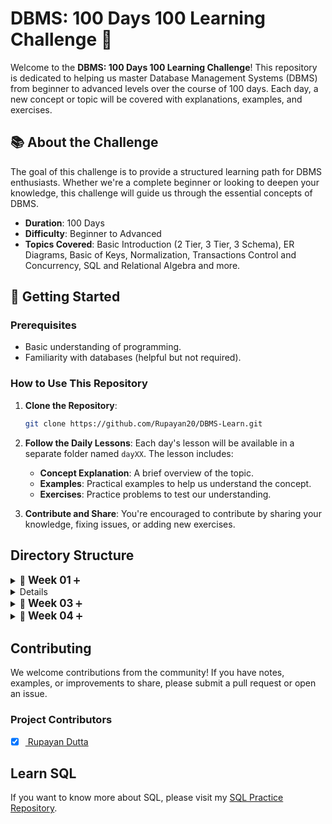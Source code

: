 # DBMS: 100 Days 100 Learning Challenge 🚀

Welcome to the **DBMS: 100 Days 100 Learning Challenge**! This repository is dedicated to helping us master Database Management Systems (DBMS) from beginner to advanced levels over the course of 100 days. Each day, a new concept or topic will be covered with explanations, examples, and exercises.

## 📚 About the Challenge

The goal of this challenge is to provide a structured learning path for DBMS enthusiasts. Whether we're a complete beginner or looking to deepen your knowledge, this challenge will guide us through the essential concepts of DBMS.

- **Duration**: 100 Days
- **Difficulty**: Beginner to Advanced
- **Topics Covered**: Basic Introduction (2 Tier, 3 Tier, 3 Schema), ER Diagrams, Basic of Keys, Normalization, Transactions Control and Concurrency, SQL and Relational Algebra and more.

## 🚀 Getting Started

### Prerequisites

- Basic understanding of programming.
- Familiarity with databases (helpful but not required).

### How to Use This Repository

1. **Clone the Repository**:
    ```bash
    git clone https://github.com/Rupayan20/DBMS-Learn.git
    ```
   
2. **Follow the Daily Lessons**: Each day's lesson will be available in a separate folder named `dayXX`. The lesson includes:
   - **Concept Explanation**: A brief overview of the topic.
   - **Examples**: Practical examples to help us understand the concept.
   - **Exercises**: Practice problems to test our understanding.
   
3. **Contribute and Share**: You're encouraged to contribute by sharing your knowledge, fixing issues, or adding new exercises.

## Directory Structure

<details>
  <summary>📅 <strong style="font-size:1.2em;">Week 01</strong> <span style="color: #6c757d;"></span> ➕</summary>
  <details>
  <summary><strong><a href="https://github.com/Rupayan20/DBMS-Learn/blob/main/day01.txt" target="_blank">📅 Day 01</a></strong></summary>
  <ul style="margin-left: 20px;">
    <li>📘 <strong>Introduction to DBMS</strong></li>
    <li>📂 <strong>Example of Database</strong></li>
    <li>📂 <strong>Example of DBMS</strong></li>
  </ul>
</details>

<details>
  <summary><strong><a href="https://github.com/Rupayan20/DBMS-Learn/blob/main/day02.txt">📅 Day 02</a></strong></summary>
  <ul style="margin-left: 20px;">
    <li>🗂️ <strong>File System vs DBMS</strong></li>
    <li>⚠️ <strong>Disadvantages of File System</strong></li>
    <li>✅ <strong>DBMS Advantages over File System</strong></li>
  </ul>
</details>

<details>
  <summary><strong><a href="https://github.com/Rupayan20/DBMS-Learn/blob/main/day03.txt">📅 Day 03</a></strong></summary>
  <ul style="margin-left: 20px;">
    <li>🏗️ <strong>2 Tier Architecture with real life examples</strong></li>
    <li>🏛️ <strong>3 Tier Architecture with real life examples</strong></li>
  </ul>
</details>

<details>
  <summary><strong><a href="https://github.com/Rupayan20/DBMS-Learn/blob/main/day04.txt">📅 Day 04</a></strong></summary>
  <ul style="margin-left: 20px;">
    <li>📜 <strong>What is Schema?</strong></li>
    <li>🛠️ <strong>How to Define Schemas</strong></li>
  </ul>
</details>

<details>
  <summary><strong><a href="https://github.com/Rupayan20/DBMS-Learn/blob/main/day05.txt">📅 Day 05</strong></summary>
  <ul style="margin-left: 20px;">
    <li>🗂️ <strong>Three Schema Architecture</strong></li>
    <li>🎚️ <strong>Three Levels of Abstraction</strong></li>
  </ul>
</details>

<details>
  <summary><strong><a href="https://github.com/Rupayan20/DBMS-Learn/blob/main/day06.txt">📅 Day 06</strong></summary>
  <ul style="margin-left: 20px;">
    <li>🔍 <strong>What is Data Independence</strong></li>
    <li>⚖️ <strong>Logical vs Physical Independence</strong></li>
  </ul>
</details>

<details>
  <summary><strong><a href="https://github.com/Rupayan20/DBMS-Learn/blob/main/day07.txt">📅 Day 07</strong></summary>
  <ul style="margin-left: 20px;">
    <li>📏 <strong>Integrity Constraints in Database with example</strong></li>
  </ul>
</details>
  
</details>

<details>
  <summary>📅 <strong style="font-size:1.2em;">Week 02</strong> <span style="color: #6c757d;"></span> ➕</summary>

  <details>
    <summary><strong><a href="https://github.com/Rupayan20/DBMS-Learn/blob/main/day08.txt">📅 Day 08</a></strong></summary>
    <ul style="margin-left: 20px;">
      <li>🔑 <strong>What is Candidate Key with Suitable Example</strong></li>
      <li>🔑 <strong>What is Primary Key with Suitable Example</strong></li>
    </ul>
  </details>

  <details>
    <summary><strong><a href="https://github.com/Rupayan20/DBMS-Learn/blob/main/day09.txt">📅 Day 09</a></strong></summary>
    <ul style="margin-left: 20px;">
      <li>🔑 <strong>What is Primary Key in DBMS</strong></li>
      <li>📚 <strong>Primary Key with examples</strong></li>
    </ul>
  </details>

  <details>
    <summary><strong><a href="https://github.com/Rupayan20/DBMS-Learn/blob/main/day10.txt">📅 Day 10</a></strong></summary>
    <ul style="margin-left: 20px;">
      <li>🔗 <strong>Foreign Key in DBMS</strong></li>
      <li>📚 <strong>Full Content with examples</strong></li>
    </ul>
  </details>

  <details>
    <summary><strong><a href="https://github.com/Rupayan20/DBMS-Learn/blob/main/day11.txt">📅 Day 11</a></strong></summary>
    <ul style="margin-left: 20px;">
      <li>🛠️ <strong>Insert, Update & Delete from Foreign Key Table</strong></li>
      <li>⚖️ <strong>Referential Integrity</strong></li>
    </ul>
  </details>

  <details>
    <summary><strong><a href="https://github.com/Rupayan20/DBMS-Learn/blob/main/day12.txt">📅 Day 12</a></strong></summary>
    <ul style="margin-left: 20px;">
      <li>❓ <strong>Question on Foreign Key</strong></li>
    </ul>
  </details>

  <details>
    <summary><strong><a href="https://github.com/Rupayan20/DBMS-Learn/blob/main/day14.txt">📅 Day 14</a></strong></summary>
    <ul style="margin-left: 20px;">
      <li>🗂️ <strong>Introduction to E-R Model</strong></li>
    </ul>
  </details>

</details>

<details>
  <summary>📅 <strong style="font-size:1.2em;">Week 03</strong> <span style="color: #6c757d;"></span> ➕</summary>

  <details>
    <summary><strong><a href="https://github.com/Rupayan20/DBMS-Learn/blob/main/day15.txt">📅 Day 15</a></strong></summary>
    <ul style="margin-left: 20px;">
      <li>🔍 <strong>Types of Attributes in E-R Model</strong> | Full Concept</li>
    </ul>
  </details>

  <details>
    <summary><strong><a href="https://github.com/Rupayan20/DBMS-Learn/blob/main/day16.txt">📅 Day 16</a></strong></summary>
    <ul style="margin-left: 20px;">
      <li>🔗 <strong>One to One Relationship in DBMS</strong></li>
    </ul>
  </details>

  <details>
    <summary><strong><a href="https://github.com/Rupayan20/DBMS-Learn/blob/main/day17.txt">📅 Day 17</a></strong></summary>
    <ul style="margin-left: 20px;">
      <li>🔗 <strong>One to Many Relationship in DBMS</strong></li>
    </ul>
  </details>

  <details>
    <summary><strong><a href="https://github.com/Rupayan20/DBMS-Learn/blob/main/day18.txt">📅 Day 18</a></strong></summary>
    <ul style="margin-left: 20px;">
      <li>🔗 <strong>Many to Many Relationship in DBMS</strong></li>
      <li>🔗 <strong>M-N Relationship</strong></li>
    </ul>
  </details>

  <details>
    <summary><strong><a href="https://github.com/Rupayan20/DBMS-Learn/blob/main/day19.txt">📅 Day 19</a></strong></summary>
    <ul style="margin-left: 20px;">
      <li>❓ <strong>Question to Minimize Tables in E-R</strong></li>
    </ul>
  </details>

  <details>
    <summary><strong><a href="https://github.com/Rupayan20/DBMS-Learn/blob/main/day20.txt">📅 Day 20</a></strong></summary>
    <ul style="margin-left: 20px;">
      <li>📚 <strong>Introduction to Normalization</strong></li>
      <li>🔗 <strong>Insertion, Deletion & Update Anomaly</strong></li>
    </ul>
  </details>

  <details>
    <summary><strong><a href="https://github.com/Rupayan20/DBMS-Learn/blob/main/day21.txt">📅 Day 21</a></strong></summary>
    <ul style="margin-left: 20px;">
      <li>🔍 <strong>First Normal Form in DBMS</strong></li>
    </ul>
  </details>

</details>


<details>
  <summary>📅 <strong style="font-size:1.2em;">Week 04</strong> <span style="color: #6c757d;"></span> ➕</summary>

<details>
  <summary><strong><a href="https://github.com/Rupayan20/DBMS-Learn/blob/main/day22.txt" target="_blank">📅 Day 22</a></strong></summary>
  <ul style="margin-left: 20px;">
    <li>🔍 <strong>Finding Closure of Functional Dependency in DBMS</strong></li>
    <li>✏️ <strong>Easiest & Simplest Way</strong></li>
  </ul>
</details>

<details>
  <summary><strong><a href="#" target="_blank">📅 Day 23: Coming Soon</a></strong></summary>
  <ul style="margin-left: 20px;">
    <li>🧩 <strong>Functional Dependencies & Its Properties in DBMS</strong></li>
  </ul>
</details>

<details>
  <summary><strong><a href="#" target="_blank">📅 Day 24: Coming Soon</a></strong></summary>
  <ul style="margin-left: 20px;">
    <li>🗃️ <strong>Second Normal Form</strong></li>
    <li>📚 <strong>2NF | Database Management System</strong></li>
  </ul>
</details>

<details>
  <summary><strong><a href="#" target="_blank">📅 Day 25: Coming Soon</a></strong></summary>
  <ul style="margin-left: 20px;">
    <li>🗃️ <strong>Third Normal Form in DBMS with Examples</strong></li>
    <li>📊 <strong>Normalization</strong></li>
  </ul>
</details>

<details>
  <summary><strong><a href="#" target="_blank">📅 Day 26: Coming Soon</a></strong></summary>
  <ul style="margin-left: 20px;">
    <li>🏛️ <strong>Boyce Codd Normal Form</strong></li>
    <li>📘 <strong>BCNF Normalization with Best Example</strong></li>
  </ul>
</details>

<details>
  <summary><strong><a href="#" target="_blank">📅 Day 27: Coming Soon</a></strong></summary>
  <ul style="margin-left: 20px;">
    <li>🧩 <strong>BCNF Always Ensure Dependency Preserving Decomposition?</strong></li>
    <li>📊 <strong>Normalization Example</strong></li>
  </ul>
</details>

<details>
  <summary><strong><a href="#" target="_blank">📅 Day 28: Coming Soon</a></strong></summary>
  <ul style="margin-left: 20px;">
    <li>🔍 <strong>Lossless and Lossy Decomposition</strong></li>
    <li>🗂️ <strong>Fifth Normal Form in DBMS</strong></li>
  </ul>
</details>

</details>




## Contributing
<p> We welcome contributions from the community! If you have notes, examples, or improvements to share, please submit a pull request or open an issue. </p>

### Project Contributors
- [x] <a href="https://github.com/Rupayan20"> Rupayan Dutta </a>

## Learn SQL
If you want to know more about SQL, please visit my [SQL Practice Repository](https://github.com/Rupayan20/SQL-Practice).

